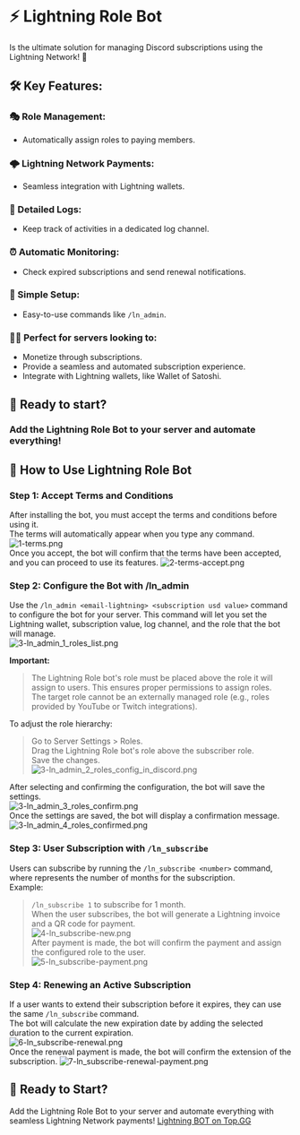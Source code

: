 # ⚡ Lightning Role Bot
Is the ultimate solution for managing Discord subscriptions using the Lightning Network! 🚀

## 🛠️ Key Features:

### 🎭 Role Management:
- Automatically assign roles to paying members.

### 🌩️ Lightning Network Payments:
- Seamless integration with Lightning wallets.

### 📜 Detailed Logs:
- Keep track of activities in a dedicated log channel.

### ⏰ Automatic Monitoring:
- Check expired subscriptions and send renewal notifications.

### 🔧 Simple Setup:
- Easy-to-use commands like `/ln_admin`.

### 🧑‍💻 Perfect for servers looking to:
- Monetize through subscriptions.<br/>
- Provide a seamless and automated subscription experience.<br/>
- Integrate with Lightning wallets, like Wallet of Satoshi.<br/>

## 🚀 Ready to start?
### Add the Lightning Role Bot to your server and automate everything!

## 📖 How to Use Lightning Role Bot
### Step 1: Accept Terms and Conditions<br/>
After installing the bot, you must accept the terms and conditions before using it.<br/>
The terms will automatically appear when you type any command.<br/>
![1-terms.png](/img/1-terms.png)<br/>
Once you accept, the bot will confirm that the terms have been accepted, and you can proceed to use its features.
![2-terms-accept.png](/img/2-terms-accept.png)<br/>

### Step 2: Configure the Bot with /ln_admin
Use the `/ln_admin <email-lightning> <subscription usd value>` command to configure the bot for your server. This command will let you set the Lightning wallet, subscription value, log channel, and the role that the bot will manage.<br/>
![3-ln_admin_1_roles_list.png](/img/3-ln_admin_1_roles_list.png)<br/>

**Important:**

> The Lightning Role bot's role must be placed above the role it will assign to users. This ensures proper permissions to assign roles.<br/>
> The target role cannot be an externally managed role (e.g., roles provided by YouTube or Twitch integrations).<br/>

To adjust the role hierarchy:

> Go to Server Settings > Roles.<br/>
> Drag the Lightning Role bot's role above the subscriber role.<br/>
> Save the changes.<br/>
![3-ln_admin_2_roles_config_in_discord.png](/img/3-ln_admin_2_roles_config_in_discord.png)<br/>

After selecting and confirming the configuration, the bot will save the settings.<br/>
![3-ln_admin_3_roles_confirm.png](/img/3-ln_admin_3_roles_confirm.png)<br/>
Once the settings are saved, the bot will display a confirmation message.<br/>
![3-ln_admin_4_roles_confirmed.png](/img/3-ln_admin_4_roles_confirmed.png)<br/>


### Step 3: User Subscription with `/ln_subscribe`

Users can subscribe by running the `/ln_subscribe <number>` command, where <number> represents the number of months for the subscription.<br/>
Example:
> `/ln_subscribe 1` to subscribe for 1 month.<br/>
When the user subscribes, the bot will generate a Lightning invoice and a QR code for payment.<br/>
![4-ln_subscribe-new.png](/img/4-ln_subscribe-new.png)<br/>
After payment is made, the bot will confirm the payment and assign the configured role to the user.<br/>
![5-ln_subscribe-payment.png](/img/5-ln_subscribe-payment.png)<br/>

### Step 4: Renewing an Active Subscription

If a user wants to extend their subscription before it expires, they can use the same `/ln_subscribe` command.<br/>
The bot will calculate the new expiration date by adding the selected duration to the current expiration.<br/>
![6-ln_subscribe-renewal.png](/img/6-ln_subscribe-renewal.png)<br/>
Once the renewal payment is made, the bot will confirm the extension of the subscription.
![7-ln_subscribe-renewal-payment.png](/img/7-ln_subscribe-renewal-payment.png)<br/>

## 🚀 Ready to Start?
Add the Lightning Role Bot to your server and automate everything with seamless Lightning Network payments!
[Lightning BOT on Top.GG](https://top.gg/bot/1326896087914778635)

